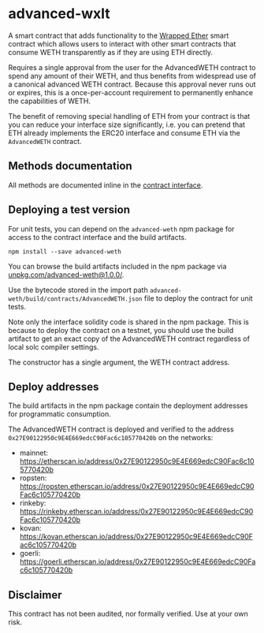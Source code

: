 # advanced-wxlt

A smart contract that adds functionality to the
[Wrapped Ether](https://github.com/gnosis/canonical-weth) 
smart contract which allows users to interact with other smart
contracts that consume WETH transparently as if they are using ETH directly.

Requires a single approval from the user for the AdvancedWETH contract
to spend any amount of their WETH, and thus benefits from widespread use of a
canonical advanced WETH contract. Because this approval never runs out or expires,
this is a once-per-account requirement to permanently enhance the capabilities of WETH.

The benefit of removing special handling of ETH from your contract is that
you can reduce your interface size significantly, i.e. you can pretend that ETH
already implements the ERC20 interface and consume ETH via the `AdvancedWETH` contract.

## Methods documentation

All methods are documented inline in the 
[contract interface](contracts/interfaces/IAdvancedWETH.sol).

## Deploying a test version

For unit tests, you can depend on the `advanced-weth` npm package 
for access to the contract interface and the build artifacts.

```shell script
npm install --save advanced-weth
```

You can browse the build artifacts included in the npm package
via [unpkg.com/advanced-weth@1.0.0/](https://unpkg.com/browse/advanced-weth@1.0.0/).

Use the bytecode stored in the import path
`advanced-weth/build/contracts/AdvancedWETH.json`
file to deploy the contract for unit tests.

Note only the interface solidity code is shared in the npm package.
This is because to deploy the contract on a testnet, you should use
the build artifact to get an exact copy of the AdvancedWETH contract
regardless of local solc compiler settings.

The constructor has a single argument, the WETH contract address.

## Deploy addresses

The build artifacts in the npm package contain the deployment addresses for programmatic consumption.

The AdvancedWETH contract is deployed and verified to the address `0x27E90122950c9E4E669edcC90Fac6c105770420b` 
on the networks:

- mainnet: https://etherscan.io/address/0x27E90122950c9E4E669edcC90Fac6c105770420b
- ropsten: https://ropsten.etherscan.io/address/0x27E90122950c9E4E669edcC90Fac6c105770420b
- rinkeby: https://rinkeby.etherscan.io/address/0x27E90122950c9E4E669edcC90Fac6c105770420b
- kovan: https://kovan.etherscan.io/address/0x27E90122950c9E4E669edcC90Fac6c105770420b
- goerli: https://goerli.etherscan.io/address/0x27E90122950c9E4E669edcC90Fac6c105770420b

## Disclaimer

This contract has not been audited, nor formally verified. Use at your own risk.
